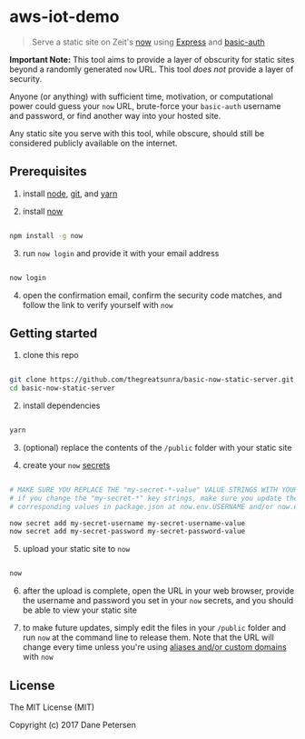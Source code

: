 # aws-iot-demo

> Serve a static site on Zeit's [now](https://zeit.co/now) using [Express](https://expressjs.com/) and [basic-auth](https://github.com/jshttp/basic-auth)

**Important Note:** This tool aims to provide a layer of obscurity for static sites beyond a randomly generated `now` URL. This tool _does not_ provide a layer of security.

Anyone (or anything) with sufficient time, motivation, or computational power could guess your `now` URL, brute-force your `basic-auth` username and password, or find another way into your hosted site.

Any static site you serve with this tool, while obscure, should still be considered publicly available on the internet.

## Prerequisites

1) install [node](https://nodejs.org/en/), [git](https://git-scm.com/downloads), and [yarn](https://yarnpkg.com/lang/en/docs/install/)

2) install [now](https://zeit.co/docs/getting-started/installing-now)

```bash

npm install -g now

```
3) run `now login` and provide it with your email address
```bash

now login

```

4) open the confirmation email, confirm the security code matches, and follow the link to verify yourself with `now`

## Getting started

1) clone this repo

```bash

git clone https://github.com/thegreatsunra/basic-now-static-server.git
cd basic-now-static-server

```

2) install dependencies

```bash

yarn

```

3) (optional) replace the contents of the `/public` folder with your static site

4) create your `now` [secrets](https://zeit.co/docs/features/env-and-secrets#securing-env-variables-using-secrets)

```bash

# MAKE SURE YOU REPLACE THE "my-secret-*-value" VALUE STRINGS WITH YOUR OWN UNIQUE VALUES
# if you change the "my-secret-*" key strings, make sure you update their
# corresponding values in package.json at now.env.USERNAME and/or now.env.PASSWORD

now secret add my-secret-username my-secret-username-value
now secret add my-secret-password my-secret-password-value

```

5) upload your static site to `now`

```bash

now

```

6) after the upload is complete, open the URL in your web browser, provide the username and password you set in your `now` secrets, and you should be able to view your static site

7) to make future updates, simply edit the files in your `/public` folder and run `now` at the command line to release them. Note that the URL will change every time unless you're using [aliases and/or custom domains](https://zeit.co/docs/features/aliases) with `now`

## License

The MIT License (MIT)

Copyright (c) 2017 Dane Petersen
